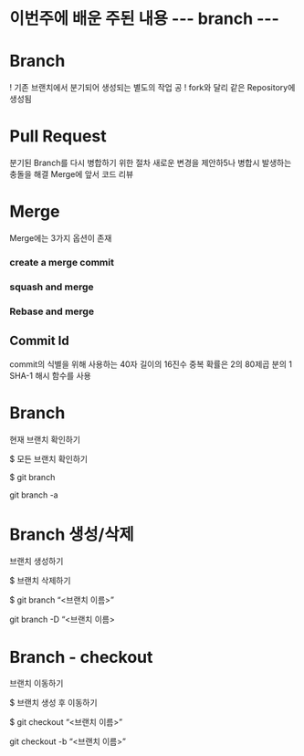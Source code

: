 
# 이번주에 배운 주된 내용 --- branch ---


# Branch
! 기존 브랜치에서 분기되어 생성되는 별도의 작업 공
! fork와 달리 같은 Repository에 생성됨


# Pull Request
분기된 Branch를 다시 병합하기 위한 절차
 새로운 변경을 제안하5나 병합시 발생하는 충돌을 해결
Merge에 앞서 코드 리뷰


# Merge
Merge에는 3가지 옵션이 존재

### create a merge commit

### squash and merge

### Rebase and merge 


## Commit Id
 commit의 식별을 위해 사용하는 40자 길이의 16진수
 중복 확률은 2의 80제곱 분의 1
 SHA-1 해시 함수를 사용




# Branch
현재 브랜치 확인하기

$
모든 브랜치 확인하기

$
git branch


git branch -a


# Branch 생성/삭제
브랜치 생성하기

$
브랜치 삭제하기

$
git branch “<브랜치 이름>”


git branch -D “<브랜치 이름>

# Branch - checkout
브랜치 이동하기

$
브랜치 생성 후 이동하기

$
git checkout “<브랜치 이름>”


git checkout -b “<브랜치 이름>”